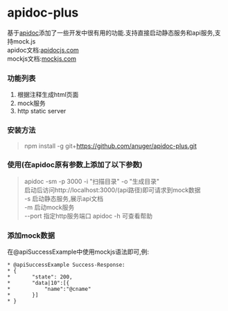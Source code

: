 # apidoc-plus
 基于[apidoc](https://github.com/apidoc/apidoc)添加了一些开发中很有用的功能.支持直接启动静态服务和api服务,支持mock.js  
 apidoc文档:[apidocjs.com](http://apidocjs.com)  
 mockjs文档:[mockjs.com](http://mockjs.com)

### 功能列表
1. 根据注释生成html页面
2. mock服务
3. http static server

### 安装方法
> npm install -g git+https://github.com/anuger/apidoc-plus.git

### 使用(在apidoc原有参数上添加了以下参数)
> apidoc -sm -p 3000 -i "扫描目录" -o "生成目录"  
> 启动后访问http://localhost:3000/(api路径)即可请求到mock数据  
> -s 启动静态服务,展示api文档  
> -m 启动mock服务  
> --port 指定http服务端口
> apidoc -h 可查看帮助  

### 添加mock数据
在@apiSuccessExample中使用mockjs语法即可,例:
```
* @apiSuccessExample Success-Response:
* {
*       "state": 200,
*       "data|10":[{
*           "name":"@cname"
*       }]
* }
```
